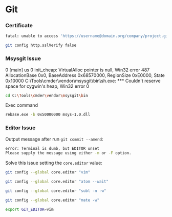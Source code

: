 # Git

### Certificate

```bash
fatal: unable to access 'https://username@domain.org/company/project.git/': SSL certificate problem: unable to get local issuer certificate
```

```bash
git config http.sslVerify false
```

### Msysgit Issue

0 [main] us 0 init_cheap: VirtualAlloc pointer is null, Win32 error 487
AllocationBase 0x0, BaseAddress 0x68570000, RegionSize 0xE0000, State 0x10000
C:\Tools\cmder\vendor\msysgit\bin\sh.exe: *** Couldn't reserve space for cygwin's heap, Win32 error 0

```bash
cd C:\Tools\cmder\vendor\msysgit\bin
```

Exec command

```bash
rebase.exe -b 0x50000000 msys-1.0.dll
```

### Editor Issue

Output message after run `git commit --amend`:

```bash
error: Terminal is dumb, but EDITOR unset
Please supply the message using either -m or -F option.
```

Solve this issue setting the `core.editor` value:

```bash
git config --global core.editor "vim"

git config --global core.editor "atom --wait"

git config --global core.editor "subl -n -w"

git config --global core.editor "mate -w"
```

```bash
export GIT_EDITOR=vim
```
